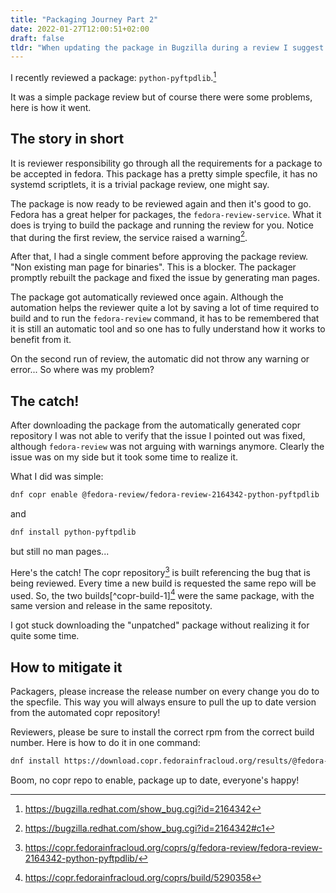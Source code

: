 ```yaml
---
title: "Packaging Journey Part 2"
date: 2022-01-27T12:00:51+02:00
draft: false
tldr: "When updating the package in Bugzilla during a review I suggest to bump the release number of the pkg. It will help the reviewer."
---
```


I recently reviewed a package: `python-pyftpdlib`.[^bugzilla]

It was a simple package review but of course there were some problems, here is how it went.

## The story in short

It is reviewer responsibility go through all the requirements for a package to be accepted in fedora. This package has a pretty simple specfile, it has no systemd scriptlets, it is a trivial package review, one might say.

The package is now ready to be reviewed again and then it's good to go. Fedora has a great helper for packages, the `fedora-review-service`. What it does is trying to build the package and running the review for you. Notice that during the first review, the service raised a warning[^comment-1].

After that, I had a single comment before approving the package review. "Non existing man page for binaries". This is a blocker. The packager promptly rebuilt the package and fixed the issue by generating man pages.

The package got automatically reviewed once again. Although the automation helps the reviewer quite a lot by saving a lot of time required to build and to run the `fedora-review` command, it has to be remembered that it is still an automatic tool and so one has to fully understand how it works to benefit from it.

On the second run of review, the automatic did not throw any warning or error... So where was my problem?

## The catch!

After downloading the package from the automatically generated copr repository I was not able to verify that the issue I pointed out was fixed, although `fedora-review` was not arguing with warnings anymore. Clearly the issue was on my side but it took some time to realize it.

What I did was simple:
```bash
dnf copr enable @fedora-review/fedora-review-2164342-python-pyftpdlib
```
and
```bash
dnf install python-pyftpdlib
```
but still no man pages...

Here's the catch! The copr repository[^copr] is built referencing the bug that is being reviewed. Every time a new build is requested the same repo will be used. So, the two builds[^copr-build-1][^copr-build-2] were the same package, with the same version and release in the same repositoty.

I got stuck downloading the "unpatched" package without realizing it for quite some time.

## How to mitigate it

Packagers, please increase the release number on every change you do to the specfile. This way you will always ensure to pull the up to date version from the automated copr repository!

Reviewers, please be sure to install the correct rpm from the correct build number. Here is how to do it in one command:
```bash
dnf install https://download.copr.fedorainfracloud.org/results/@fedora-review/fedora-review-2164342-python-pyftpdlib/fedora-37-x86_64/05307543-python-pyftpdlib/python3-pyftpdlib-1.5.7-1.fc37.noarch.rpm
```

Boom, no copr repo to enable, package up to date, everyone's happy!

[^bugzilla]: https://bugzilla.redhat.com/show_bug.cgi?id=2164342
[^copr]: https://copr.fedorainfracloud.org/coprs/g/fedora-review/fedora-review-2164342-python-pyftpdlib/
[^copr-build-2]: https://copr.fedorainfracloud.org/coprs/build/5290358
[^copr-build-2]: https://copr.fedorainfracloud.org/coprs/build/5307543
[^comment-1]: https://bugzilla.redhat.com/show_bug.cgi?id=2164342#c1
[^comment-5]: https://bugzilla.redhat.com/show_bug.cgi?id=2164342#c5
